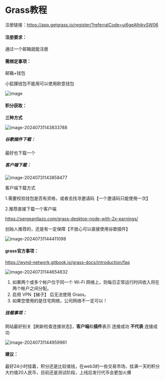 # Grass教程





注册链接：https://app.getgrass.io/register/?referralCode=uj6geAlhikySW06





#### 注册要求：

通过一个邮箱就能注册



#### 需绑定事项：

邮箱+钱包

小狐狸钱包不能用可以使用欧意钱包


![image](https://github.com/user-attachments/assets/86e3f6fa-9a21-4d65-b56d-8ca6fffd9feb)




#### 积分获取：

**三种方式**

![image-20240731143833788](D:\桌面\笔记\images\image-20240731143833788-17224079152892.png)



##### 谷歌插件下载：

最好也下载一个



##### 客户端下载：

![image-20240731143858477](D:\桌面\笔记\images\image-20240731143858477-17224079393583.png)

客户端下载方式

1.需要校验钱包是否有资格，或者去找寻邀请码【一个邀请码只能使用一次】



2.推荐直接下载一个客户端

https://sergeantlazo.com/grass-desktop-node-with-2x-earnings/

创始人推荐的，还是有一定保障【不放心可以直接使用谷歌插件】

![image-20240731144411098](D:\桌面\笔记\images\image-20240731144411098-17224082519344.png)







#### grass官方事项：

https://wynd-network.gitbook.io/grass-docs/introduction/faq

![image-20240731144654832](D:\桌面\笔记\images\image-20240731144654832-17224084157245.png)





1. 如果两个或多个帐户位于同一个 Wi-Fi 网络上，则每日正常运行时间收入将在两个帐户之间分配。
2. 启用 VPN【梯子】 后无法使用 Grass。
3. 如果您使用的是住宅网络，公司网络不一定可以！



##### 挂载事项：

网站最好别关【刷新检查连接状态】，**客户端**和**插件**表示 连接成功 **不代表** 连接成功

![image-20240731144959961](D:\桌面\笔记\images\image-20240731144959961-17224086009546.png)



#### 建议：

最好24小时挂着，积分还是比较值钱，在web3的一些交易市场，挂满一天的积分大约值20人民币，目前还是测试阶段，上线后发行代币会更加火爆
